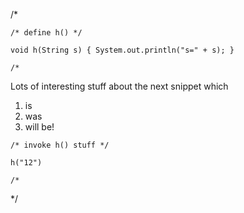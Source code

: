 /*
```jshelllanguage
/* define h() */

void h(String s) { System.out.println("s=" + s); }

/* 
```

Lots of interesting stuff about the next snippet which 
1. is 
1. was
1. will be!

```jshelllanguage
/* invoke h() stuff */

h("12")

/* 
```
*/


